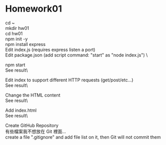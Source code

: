 # Homework01
cd ~\
mkdir hw01\
cd hw01\
npm init -y\
npm install express\
Edit index.js (requires express listen a port)\
Edit package.json (add script command: "start" as "node index.js") \\

npm start\
See result\\

Edit index to support different HTTP requests (get/post/etc...)\
See result\\

Change the HTML content\
See result\\

Add index.html\
See result\\

Create GitHub Repository\
有些檔案我不想放在 Git 裡面…\
create a file ".gitignore" and add file list on it, then Git will not commit them
